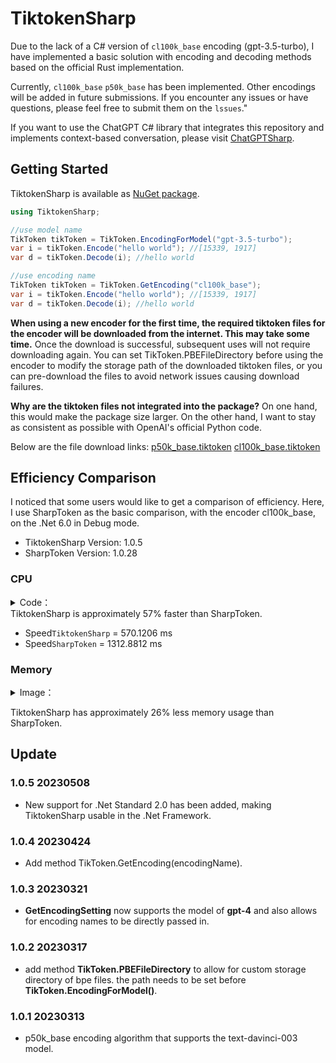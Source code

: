 # TiktokenSharp

Due to the lack of a C# version of `cl100k_base` encoding (gpt-3.5-turbo), I have implemented a basic solution with encoding and decoding methods based on the official Rust implementation.

Currently, `cl100k_base` `p50k_base` has been implemented. Other encodings will be added in future submissions. If you encounter any issues or have questions, please feel free to submit them on the `lssues`."

If you want to use the ChatGPT C# library that integrates this repository and implements context-based conversation, please visit [ChatGPTSharp](https://github.com/aiqinxuancai/ChatGPTSharp).

## Getting Started

TiktokenSharp is available as [NuGet package](https://www.nuget.org/packages/TiktokenSharp/).

```csharp
using TiktokenSharp;

//use model name
TikToken tikToken = TikToken.EncodingForModel("gpt-3.5-turbo");
var i = tikToken.Encode("hello world"); //[15339, 1917]
var d = tikToken.Decode(i); //hello world

//use encoding name
TikToken tikToken = TikToken.GetEncoding("cl100k_base");
var i = tikToken.Encode("hello world"); //[15339, 1917]
var d = tikToken.Decode(i); //hello world
```

**When using a new encoder for the first time, the required tiktoken files for the encoder will be downloaded from the internet. This may take some time.** Once the download is successful, subsequent uses will not require downloading again. You can set TikToken.PBEFileDirectory before using the encoder to modify the storage path of the downloaded tiktoken files, or you can pre-download the files to avoid network issues causing download failures.

**Why are the tiktoken files not integrated into the package?** On one hand, this would make the package size larger. On the other hand, I want to stay as consistent as possible with OpenAI's official Python code.

Below are the file download links:
[p50k_base.tiktoken](https://openaipublic.blob.core.windows.net/encodings/p50k_base.tiktoken)
[cl100k_base.tiktoken](https://openaipublic.blob.core.windows.net/encodings/cl100k_base.tiktoken)

## Efficiency Comparison

I noticed that some users would like to get a comparison of efficiency. Here, I use SharpToken as the basic comparison, with the encoder cl100k_base, on the .Net 6.0 in Debug mode.
* TiktokenSharp Version: 1.0.5 
* SharpToken Version: 1.0.28

### CPU

<details> 
<summary>Code：</summary>

```csharp
const string kLongText = "King Lear, one of Shakespeare's darkest and most savage plays, tells the story of the foolish and Job-like Lear, who divides his kingdom, as he does his affections, according to vanity and whim. Lear’s failure as a father engulfs himself and his world in turmoil and tragedy.";

static async Task SpeedTiktokenSharp()
{
    TikToken tikToken = TikToken.GetEncoding("cl100k_base");
    Stopwatch stopwatch = new Stopwatch();
    stopwatch.Start();

    for (int i = 0; i < 10000; i++) 
    {
        var encoded = tikToken.Encode(kLongText);
        var decoded = tikToken.Decode(encoded);
    }

    stopwatch.Stop();
    TimeSpan timespan = stopwatch.Elapsed;
    double milliseconds = timespan.TotalMilliseconds;
    Console.WriteLine($"SpeedTiktokenSharp = {milliseconds} ms");
}

static async Task SpeedSharpToken()
{
    var encoding = GptEncoding.GetEncoding("cl100k_base");

    Stopwatch stopwatch = new Stopwatch();
    stopwatch.Start();   

    for (int i = 0; i < 10000; i++) 
    {
        var encoded = encoding.Encode(kLongText);
        var decoded = encoding.Decode(encoded);
    }

    stopwatch.Stop();
    TimeSpan timespan = stopwatch.Elapsed;
    double milliseconds = timespan.TotalMilliseconds;
    Console.WriteLine($"SpeedSharpToken = {milliseconds} ms");

}
```
  
</details>
TiktokenSharp is approximately 57% faster than SharpToken.

* Speed`TiktokenSharp` = 570.1206 ms
* Speed`SharpToken` = 1312.8812 ms

### Memory
<details> <summary>Image：</summary>
  
![20230509125926](https://user-images.githubusercontent.com/4475018/236998921-d380899e-9b66-43c9-af66-f02bf8c2c6e5.png)
![20230509130021](https://user-images.githubusercontent.com/4475018/236998944-eb1d1cf6-65b4-4669-9160-a8fc74e0d4c9.png)
  
</details>

TiktokenSharp has approximately 26% less memory usage than SharpToken.


## Update

### 1.0.5 20230508
* New support for .Net Standard 2.0 has been added, making TiktokenSharp usable in the .Net Framework.

### 1.0.4 20230424
* Add method TikToken.GetEncoding(encodingName).

### 1.0.3 20230321
* **GetEncodingSetting** now supports the model of **gpt-4** and also allows for encoding names to be directly passed in.

### 1.0.2 20230317
* add method **TikToken.PBEFileDirectory** to allow for custom storage directory of bpe files. the path needs to be set before **TikToken.EncodingForModel()**.

### 1.0.1 20230313
* p50k_base encoding algorithm that supports the text-davinci-003 model.


